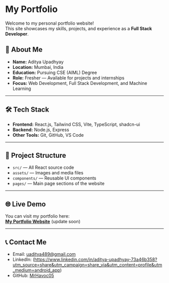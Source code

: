# My Portfolio

Welcome to my personal portfolio website!  
This site showcases my skills, projects, and experience as a **Full Stack Developer**.

## 🚀 About Me
- **Name:** Aditya Upadhyay  
- **Location:** Mumbai, India  
- **Education:** Pursuing CSE (AIML) Degree  
- **Role:** Fresher — Available for projects and internships  
- **Focus:** Web Development, Full Stack Development, and Machine Learning  

---

## 🛠️ Tech Stack
- **Frontend:** React.js, Tailwind CSS, Vite, TypeScript, shadcn-ui
- **Backend:** Node.js, Express   
- **Other Tools:** Git, GitHub, VS Code  

---

## 📂 Project Structure
- `src/` — All React source code  
- `assets/` — Images and media files  
- `components/` — Reusable UI components  
- `pages/` — Main page sections of the website  

---

## 🌐 Live Demo
You can visit my portfolio here:  
**[My Portfolio Website](https://your-live-site-link.com)**  (update soon)

---

## 📞 Contact Me
- Email: uaditya489@gmail.com  
- LinkedIn: (https://www.linkedin.com/in/aditya-upadhyay-73a46b358?utm_source=share&utm_campaign=share_via&utm_content=profile&utm_medium=android_app)  
- GitHub: [MrHavoc05](https://github.com/MrHavoc05)

